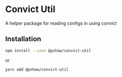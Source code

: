 # Convict Util

A helper package for reading configs in using convict

## Installation

```bash
npm install --save @pshaw/convict-util
```
or
```bash
yarn add @pshaw/convict-util
```

